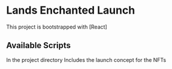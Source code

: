 # Lands Enchanted Launch 

This project is bootstrapped with [React]

## Available Scripts

In the project directory
 Includes the launch concept for the NFTs
